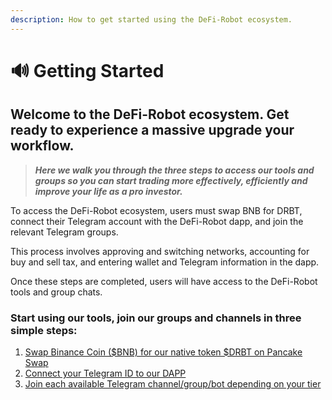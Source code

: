 ```yaml
---
description: How to get started using the DeFi-Robot ecosystem.
---
```


# 🔊 Getting Started

## Welcome to the DeFi-Robot ecosystem. Get ready to experience a massive upgrade your workflow. &#x20;

> _**Here we walk you through the three steps to access our tools and groups so you can start trading more effectively, efficiently and improve your life as a pro investor.**_

To access the DeFi-Robot ecosystem, users must swap BNB for DRBT, connect their Telegram account with the DeFi-Robot dapp, and join the relevant Telegram groups.&#x20;

This process involves approving and switching networks, accounting for buy and sell tax, and entering wallet and Telegram information in the dapp.&#x20;

Once these steps are completed, users will have access to the DeFi-Robot tools and group chats.

### Start using our tools, join our groups and channels in three simple steps:

1. [Swap Binance Coin ($BNB) for our native token $DRBT on Pancake Swap](swap-bnb-for-drbt.md)
2. [Connect your Telegram ID to our DAPP](connect-to-dapp.md)
3. [Join each available Telegram channel/group/bot depending on your tier](join-telegram-groups.md)
